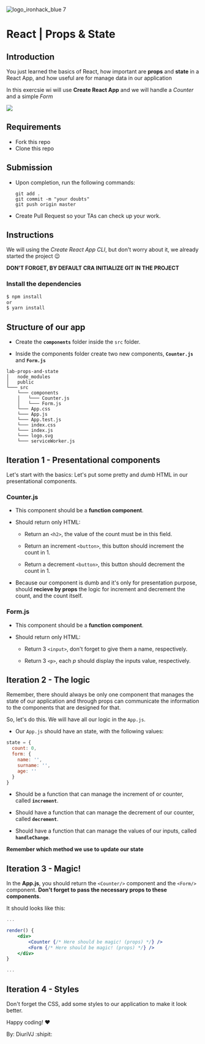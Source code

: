 ![logo_ironhack_blue 7](https://user-images.githubusercontent.com/23629340/40541063-a07a0a8a-601a-11e8-91b5-2f13e4e6b441.png)

# React | Props & State

## Introduction

You just learned the basics of React, how important are **props** and **state** in a React App, and how useful are for
manage data in our application

In this exercsie wi will use **Create React App** and we will handle a _Counter_ and a simple _Form_

![](https://media.giphy.com/media/hVVLTXhMm4Q1souBHU/giphy.gif)

## Requirements

- Fork this repo
- Clone this repo

## Submission

- Upon completion, run the following commands:

  ```
  git add .
  git commit -m "your doubts"
  git push origin master
  ```

- Create Pull Request so your TAs can check up your work.

## Instructions

We will using the _Create React App CLI_, but don't worry about it, we already started the project :wink:

**DON'T FORGET, BY DEFAULT CRA INITIALIZE GIT IN THE PROJECT**

### Install the dependencies

```bash
$ npm install
or
$ yarn install
```

## Structure of our app

- Create the **`components`** folder inside the `src` folder.

* Inside the components folder create two new components, **`Counter.js`** and **`Form.js`**

```
lab-props-and-state
│   node_modules
│   public
└─── src
    └─── components
    │   └─── Counter.js
    │   └─── Form.js
    └─── App.css
    └─── App.js
    └─── App.test.js
    └─── index.css
    └─── index.js
    └─── logo.svg
    └─── serviceWorker.js
```

## Iteration 1 - Presentational components

Let's start with the basics: Let's put some pretty and _dumb_ HTML in our presentational components.

### Counter.js

- This component should be a **function component**.
- Should return only HTML:

  - Return an `<h2>`, the value of the count must be in this field.

  - Return an increment `<button>`, this button should increment the count in 1.

  - Return a decrement `<button>`, this button should decrement the count in 1.

- Because our component is dumb and it's only for presentation purpose, should **recieve by props** the logic for
  increment and decrement the count, and the count itself.

### Form.js

- This component should be a **function component**.
- Should return only HTML:

  - Return 3 `<input>`, don't forget to give them a name, respectively.

  - Return 3 `<p>`, each _p_ should display the inputs value, respectively.

## Iteration 2 - The logic

Remember, there should always be only one component that manages the state of our application and through props can
communicate the information to the components that are designed for that.

So, let's do this. We will have all our logic in the `App.js`.

- Our `App.js` should have an state, with the following values:

```js
state = {
  count: 0,
  form: {
    name: '',
    surname: '',
    age: ''
  }
}
```

- Should be a function that can manage the increment of or counter, called **`increment`**.

- Should have a function that can manage the decrement of our counter, called **`decrement`**.

- Should have a function that can manage the values of our inputs, called **`handleChange`**.

**Remember which method we use to update our state**

## Iteration 3 - Magic!

In the **App.js**, you should return the `<Counter/>` component and the `<Form/>` component. **Don't forget to pass the
necessary props to these components**.

It should looks like this:

```jsx
...

render() {
    <div>
        <Counter {/* Here should be magic! (props) */} />
        <Form {/* Here should be magic! (props) */} />
    </div>
}

...
```

## Iteration 4 - Styles

Don't forget the CSS, add some styles to our application to make it look better.

Happy coding! ❤️

By: DiuriVJ :shipit:

